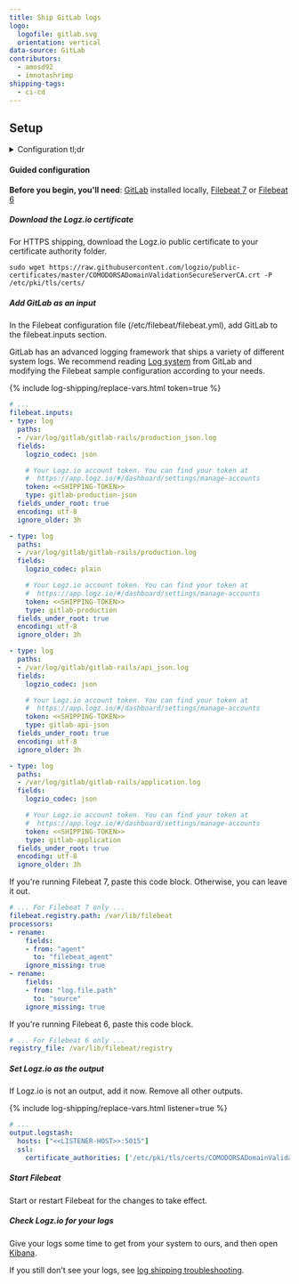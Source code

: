 ```yaml
---
title: Ship GitLab logs
logo:
  logofile: gitlab.svg
  orientation: vertical
data-source: GitLab
contributors:
  - amosd92
  - imnotashrimp
shipping-tags:
  - ci-cd
---
```


## Setup

<details>

<summary>
Configuration tl;dr
</summary>

| Item | Description |
|---|---|
| Files | [Sample configuration](https://raw.githubusercontent.com/logzio/logz-docs/master/shipping-config-samples/logz-filebeat-config.yml) <br> [Encryption certificate](https://raw.githubusercontent.com/logzio/public-certificates/master/COMODORSADomainValidationSecureServerCA.crt) |
| Listener | Port 5015. For help finding your region's listener host, see [Account region]({{site.baseurl}}/user-guide/accounts/account-region.html). |
| Default log locations | If installed from Omnibus packages: `/var/log/gitlab/...` <br> If installed from source: `/home/git/gitlab/log/...` <br> _See [Log system](https://docs.gitlab.com/ee/administration/logs.html) from GitLab for more information._ |
| Log type | Production, JSON: `gitlab-production-json` <br> Production, plain text: `gitlab-production` <br> API: `gitlab-api-json` <br> Application: `gitlab-application` |
{:.paramlist}

</details>

#### Guided configuration

**Before you begin, you'll need**:
[GitLab](https://about.gitlab.com/installation/) installed locally,
[Filebeat 7](https://www.elastic.co/guide/en/beats/filebeat/current/filebeat-installation.html) or
[Filebeat 6](https://www.elastic.co/guide/en/beats/filebeat/6.7/filebeat-installation.html)

<div class="tasklist">

##### Download the Logz.io certificate

For HTTPS shipping, download the Logz.io public certificate to your certificate authority folder.

```shell
sudo wget https://raw.githubusercontent.com/logzio/public-certificates/master/COMODORSADomainValidationSecureServerCA.crt -P /etc/pki/tls/certs/
```

##### Add GitLab as an input

In the Filebeat configuration file (/etc/filebeat/filebeat.yml), add GitLab to the filebeat.inputs section.

GitLab has an advanced logging framework that ships a variety of different system logs.
We recommend reading [Log system](https://docs.gitlab.com/ee/administration/logs.html) from GitLab and modifying the Filebeat sample configuration according to your needs.

{% include log-shipping/replace-vars.html token=true %}

```yaml
# ...
filebeat.inputs:
- type: log
  paths:
  - /var/log/gitlab/gitlab-rails/production_json.log
  fields:
    logzio_codec: json

    # Your Logz.io account token. You can find your token at
    #  https://app.logz.io/#/dashboard/settings/manage-accounts
    token: <<SHIPPING-TOKEN>>
    type: gitlab-production-json
  fields_under_root: true
  encoding: utf-8
  ignore_older: 3h

- type: log
  paths:
  - /var/log/gitlab/gitlab-rails/production.log
  fields:
    logzio_codec: plain

    # Your Logz.io account token. You can find your token at
    #  https://app.logz.io/#/dashboard/settings/manage-accounts
    token: <<SHIPPING-TOKEN>>
    type: gitlab-production
  fields_under_root: true
  encoding: utf-8
  ignore_older: 3h

- type: log
  paths:
  - /var/log/gitlab/gitlab-rails/api_json.log
  fields:
    logzio_codec: json

    # Your Logz.io account token. You can find your token at
    #  https://app.logz.io/#/dashboard/settings/manage-accounts
    token: <<SHIPPING-TOKEN>>
    type: gitlab-api-json
  fields_under_root: true
  encoding: utf-8
  ignore_older: 3h

- type: log
  paths:
  - /var/log/gitlab/gitlab-rails/application.log
  fields:
    logzio_codec: json

    # Your Logz.io account token. You can find your token at
    #  https://app.logz.io/#/dashboard/settings/manage-accounts
    token: <<SHIPPING-TOKEN>>
    type: gitlab-application
  fields_under_root: true
  encoding: utf-8
  ignore_older: 3h
```

If you're running Filebeat 7, paste this code block.
Otherwise, you can leave it out.

```yaml
# ... For Filebeat 7 only ...
filebeat.registry.path: /var/lib/filebeat
processors:
- rename:
    fields:
    - from: "agent"
      to: "filebeat_agent"
    ignore_missing: true
- rename:
    fields:
    - from: "log.file.path"
      to: "source"
    ignore_missing: true
```

If you're running Filebeat 6, paste this code block.

```yaml
# ... For Filebeat 6 only ...
registry_file: /var/lib/filebeat/registry
```

##### Set Logz.io as the output

If Logz.io is not an output, add it now.
Remove all other outputs.

{% include log-shipping/replace-vars.html listener=true %}

```yaml
# ...
output.logstash:
  hosts: ["<<LISTENER-HOST>>:5015"]
  ssl:
    certificate_authorities: ['/etc/pki/tls/certs/COMODORSADomainValidationSecureServerCA.crt']
```

##### Start Filebeat

Start or restart Filebeat for the changes to take effect.

##### Check Logz.io for your logs

Give your logs some time to get from your system to ours, and then open [Kibana](https://app.logz.io/#/dashboard/kibana).

If you still don't see your logs, see [log shipping troubleshooting]({{site.baseurl}}/user-guide/log-shipping/log-shipping-troubleshooting.html).

</div>
